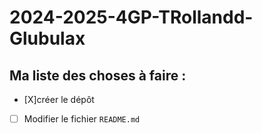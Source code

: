 # 2024-2025-4GP-TRollandd-Glubulax

## Ma liste des choses à faire :
- [X]créer le dépôt
- [ ] Modifier le fichier `README.md`
